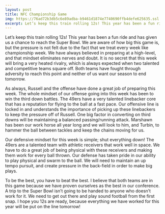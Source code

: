 ```yaml
---
layout: post
title: NFC Championship Game
img: https://76ad72b3db5c6e89adba-b9461d1874e7740690ffb4defe625635.ssl.cf1.rackcdn.com/assets/images/blog/49ers_seahawks.jpg
excerpt: Let’s keep this train rolling 12s! This year has been a fun ride and has given us a chance to reach the Super Bowl. We are aware of how big this game is, but the pressure is not felt due to the fact that we treat every week like championship week. We have always believed in preparing at a high-level, and that mindset eliminates nerves and doubt  [...]
---
```

Let’s keep this train rolling 12s! This year has been a fun ride and has given us a chance to reach the Super Bowl. We are aware of how big this game is, but the pressure is not felt due to the fact that we treat every week like championship week. We have always believed in preparing at a high-level, and that mindset eliminates nerves and doubt. It is no secret that this week will bring a very heated rivalry, which is always expected when two talented and competitive teams square off. Both teams have fought through adversity to reach this point and neither of us want our season to end tomorrow.

As always, Russell and the offense have done a great job of preparing this week. The whole mindset of our offense going into this week has been to win the third down battles. The 49ers have a very talented linebacker core that has a reputation for flying to the ball at a fast pace. Our offensive line is locked in and understands the importance of picking up these linebackers to keep the pressure off of Russell. One big factor in converting on third downs will be maintaining a balanced passing/running attack. Marshawn has been our work horse all year long and we will look to him, and Turbin, to hammer the ball between tackles and keep the chains moving for us.

Our defensive mindset for this week is simple; shut everything down! The 49ers are a talented team with athletic receivers that work well in space. We have to do a great job of being physical with these receivers and making them work for every ball thrown. Our defense has taken pride in our ability to play physical and swarm to the ball. We will need to maintain an up tempo pursuit, and create pressure in the back-field in order to make big plays.

To be the best, you have to beat the best. I believe that both teams are in this game because we have proven ourselves as the best in our conference. A trip to the Super Bowl isn’t going to be handed to anyone who doesn’t work for it. We need to get out there and play sound football from the first snap. I hope you 12s are ready, because everything we have worked for this year will be put on the line tomorrow! 